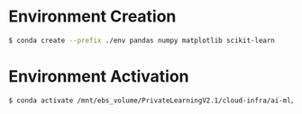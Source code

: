# Environment Creation
```sh
$ conda create --prefix ./env pandas numpy matplotlib scikit-learn
```

# Environment Activation
```sh   
$ conda activate /mnt/ebs_volume/PrivateLearningV2.1/cloud-infra/ai-ml/learning/chapter1-sample_project/env
```